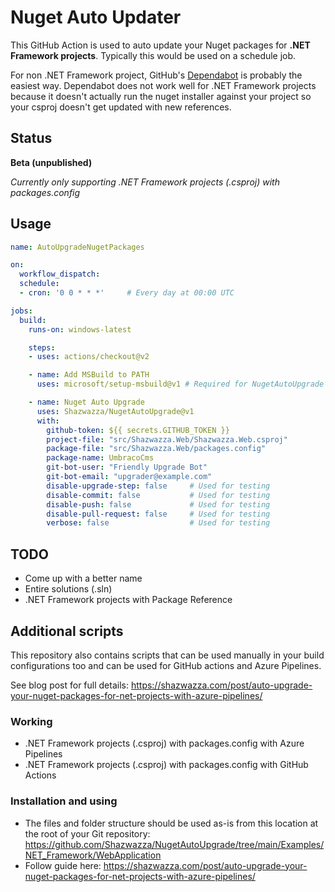 # Nuget Auto Updater

This GitHub Action is used to auto update your Nuget packages for **.NET Framework projects**. Typically this would be used on a schedule job.

For non .NET Framework project, GitHub's [Dependabot](https://github.blog/2020-06-01-keep-all-your-packages-up-to-date-with-dependabot/) is probably the easiest way. Dependabot does not work well for .NET Framework projects because it doesn't actually run the nuget installer against your project so your csproj doesn't get updated with new references. 

## Status

__Beta (unpublished)__

_Currently only supporting .NET Framework projects (.csproj) with packages.config_

## Usage

```yml
name: AutoUpgradeNugetPackages

on:
  workflow_dispatch:
  schedule:
  - cron: '0 0 * * *'     # Every day at 00:00 UTC

jobs:
  build:
    runs-on: windows-latest

    steps:
    - uses: actions/checkout@v2

    - name: Add MSBuild to PATH
      uses: microsoft/setup-msbuild@v1 # Required for NugetAutoUpgrade

    - name: Nuget Auto Upgrade
      uses: Shazwazza/NugetAutoUpgrade@v1
      with:
        github-token: ${{ secrets.GITHUB_TOKEN }}
        project-file: "src/Shazwazza.Web/Shazwazza.Web.csproj"
        package-file: "src/Shazwazza.Web/packages.config"
        package-name: UmbracoCms
        git-bot-user: "Friendly Upgrade Bot"
        git-bot-email: "upgrader@example.com"
        disable-upgrade-step: false     # Used for testing
        disable-commit: false           # Used for testing
        disable-push: false             # Used for testing
        disable-pull-request: false     # Used for testing
        verbose: false                  # Used for testing
```

## TODO

* Come up with a better name
* Entire solutions (.sln)
* .NET Framework projects with Package Reference

## Additional scripts

This repository also contains scripts that can be used manually in your build configurations too and can be used for GitHub actions and Azure Pipelines.

See blog post for full details: https://shazwazza.com/post/auto-upgrade-your-nuget-packages-for-net-projects-with-azure-pipelines/

### Working

* .NET Framework projects (.csproj) with packages.config with Azure Pipelines
* .NET Framework projects (.csproj) with packages.config with GitHub Actions

### Installation and using

* The files and folder structure should be used as-is from this location at the root of your Git repository: https://github.com/Shazwazza/NugetAutoUpgrade/tree/main/Examples/NET_Framework/WebApplication
* Follow guide here: https://shazwazza.com/post/auto-upgrade-your-nuget-packages-for-net-projects-with-azure-pipelines/
